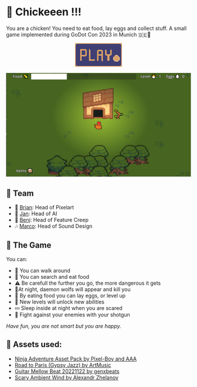 # 🐣 Chickeeen !!!

You are a chicken! You need to eat food, lay eggs and collect stuff.
A small game implemented during GoDot Con 2023 in Munich 🇩🇪🥨

<p align="center">
  <a href="https://eddex.itch.io/chickeeen" target="_blank">
	<img src="img/play@2x.png" />
  </a>
</p>

![screen](img/screenshot_1.png)

## 🐔 Team

- 🎨 [Brian](https://github.com/lextum): Head of Pixelart
- 👾 [Jan](https://github.com/dev-jan): Head of AI
- 🤯 [Benj](https://github.com/randombenj): Head of Feature Creep
- 🎶 [Marco](https://github.com/eddex): Head of Sound Design


## 🐤 The Game

You can:

 - 🐤 You can walk around 
 - 🌽 You can search and eat food 
 - ⚠️ Be carefull the further you go, the more dangerous it gets
 - 🐺At night, daemon wolfs will appear and kill you
 - 🥚 By eating food you can lay eggs, or level up
 - 🐣 New levels will unlock new abilities
 - 💤 Sleep inside at night when you are scared
 - 🔫 Fight against your enemies with your shotgun

*Have fun, you are not smart but you are happy.*


## 🍗 Assets used:

 - [Ninja Adventure Asset Pack by Pixel-Boy and AAA](https://pixel-boy.itch.io/ninja-adventure-asset-pack)
 - [Road to Paris (Gypsy Jazz) by ArtMusic](https://pixabay.com/de/music/volk-road-to-paris-gypsy-jazz-144631/)
 - [Guitar Mellow Beat 20221122 by genxbeats](https://pixabay.com/de/music/schlagt-guitar-mellow-beat-20221122-128596/)
 - [Scary Ambient Wind by Alexandr Zhelanov](https://opengameart.org/content/scary-ambient-wind)
